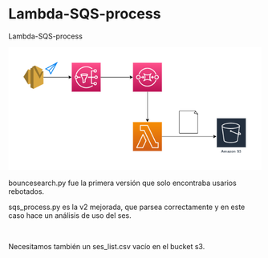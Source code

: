 # Lambda-SQS-process
 Lambda-SQS-process

![Esquema](./scheme.png?raw=true "Esquema")


bouncesearch.py fue la primera versión que solo encontraba usarios rebotados.

sqs_process.py es la v2 mejorada, que parsea correctamente y en este caso hace un análisis de uso del ses.


<br />

Necesitamos también un ses_list.csv vacío en el bucket s3.
